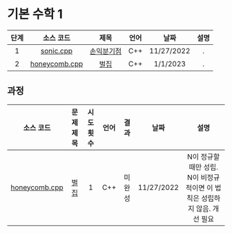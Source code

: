 # 기본 수학 1
|단계|소스 코드|제목|언어|날짜|설명|
|:---:|:---:|:---:|:---:|:---:|:---:|
|1|[sonic.cpp](./sonic.cpp)|[손익분기점](http://boj.kr/1712)|C++|11/27/2022|.|
|2|[honeycomb.cpp](./honeycomb.cpp)|[벌집](http://boj.kr/2292)|C++|1/1/2023|.|

## 과정
|소스 코드|문제 제목|시도 횟수|언어|결과|날짜|설명|
|:---:|:---:|:---:|:---:|:---:|:---:|:---:|
|[honeycomb.cpp](./Footprints/honeycomb.cpp)|[벌집](http://boj.kr/2292)|1|C++|미완성|11/27/2022|N이 정규할 때만 성립. N이 비정규적이면 이 법칙은 성립하지 않음. 개선 필요|
